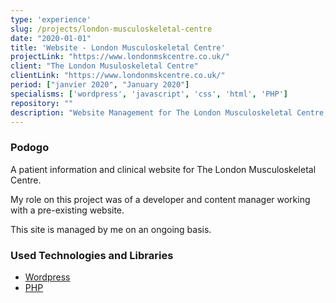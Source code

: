 ```yaml
---
type: 'experience'
slug: /projects/london-musculoskeletal-centre
date: "2020-01-01"
title: 'Website - London Musculoskeletal Centre'
projectLink: "https://www.londonmskcentre.co.uk/"
client: "The London Musuloskeletal Centre"
clientLink: "https://www.londonmskcentre.co.uk/"
period: ["janvier 2020", "January 2020"]
specialisms: ['wordpress', 'javascript', 'css', 'html', 'PHP']
repository: ""
description: "Website Management for The London Musculoskeletal Centre, a one stop clinic for conditions affecting the bones, muscles and ligaments."
---
```


### Podogo

A patient information and clinical website for The London Musculoskeletal Centre.

My role on this project was of a developer and content manager working with a pre-existing website.

This site is managed by me on an ongoing basis.

### Used Technologies and Libraries

- [Wordpress](https://wordpress.com/)
- [PHP](https://reactjs.org/)